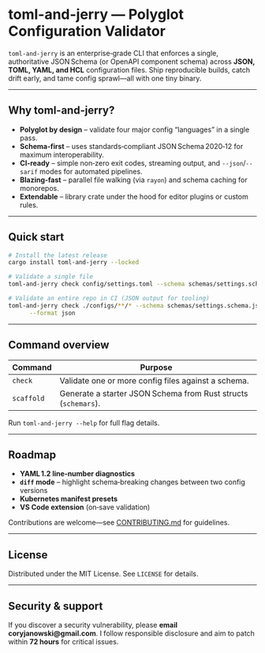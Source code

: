 # toml-and-jerry — Polyglot Configuration Validator

`toml-and-jerry` is an enterprise‑grade CLI that enforces a single, authoritative JSON Schema (or OpenAPI component schema) across **JSON, TOML, YAML, and HCL** configuration files. Ship reproducible builds, catch drift early, and tame config sprawl—all with one tiny binary.

---

## Why toml-and-jerry?

* **Polyglot by design** – validate four major config “languages” in a single pass.
* **Schema‑first** – uses standards‑compliant JSON Schema 2020‑12 for maximum interoperability.
* **CI‑ready** – simple non‑zero exit codes, streaming output, and `--json`/`--sarif` modes for automated pipelines.
* **Blazing‑fast** – parallel file walking (via `rayon`) and schema caching for monorepos.
* **Extendable** – library crate under the hood for editor plugins or custom rules.

---

## Quick start

```bash
# Install the latest release
cargo install toml-and-jerry --locked

# Validate a single file
toml-and-jerry check config/settings.toml --schema schemas/settings.schema.json

# Validate an entire repo in CI (JSON output for tooling)
toml-and-jerry check ./configs/**/* --schema schemas/settings.schema.json \
      --format json
```

---

## Command overview

| Command    | Purpose                                                        |
| ---------- | -------------------------------------------------------------- |
| `check`    | Validate one or more config files against a schema.            |
| `scaffold` | Generate a starter JSON Schema from Rust structs (`schemars`). |

Run `toml-and-jerry --help` for full flag details.

---

## Roadmap

* **YAML 1.2 line‑number diagnostics**
* **`diff` mode** – highlight schema‑breaking changes between two config versions
* **Kubernetes manifest presets**
* **VS Code extension** (on‑save validation)

Contributions are welcome—see [CONTRIBUTING.md](CONTRIBUTING.md) for guidelines.

---

## License

Distributed under the MIT License. See `LICENSE` for details.

---

## Security & support

If you discover a security vulnerability, please **email coryjanowski\@gmail.com**. I follow responsible disclosure and aim to patch within **72 hours** for critical issues.
